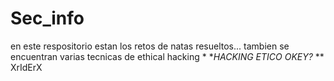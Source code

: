 # Sec_info


en este respositorio estan los retos de natas resueltos...
tambien se encuentran varias tecnicas de ethical hacking * **HACKING ETICO OKEY?* **
XrIdErX
